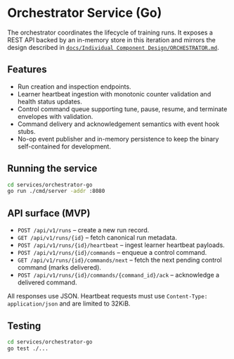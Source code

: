 # Orchestrator Service (Go)

The orchestrator coordinates the lifecycle of training runs. It exposes a REST API backed by an in-memory store in this iteration and mirrors the design described in [`docs/Individual Component Design/ORCHESTRATOR.md`](../../docs/Individual%20Component%20Design/ORCHESTRATOR.md).

## Features
- Run creation and inspection endpoints.
- Learner heartbeat ingestion with monotonic counter validation and health status updates.
- Control command queue supporting tune, pause, resume, and terminate envelopes with validation.
- Command delivery and acknowledgement semantics with event hook stubs.
- No-op event publisher and in-memory persistence to keep the binary self-contained for development.

## Running the service
```bash
cd services/orchestrator-go
go run ./cmd/server -addr :8080
```

## API surface (MVP)
- `POST /api/v1/runs` – create a new run record.
- `GET /api/v1/runs/{id}` – fetch canonical run metadata.
- `POST /api/v1/runs/{id}/heartbeat` – ingest learner heartbeat payloads.
- `POST /api/v1/runs/{id}/commands` – enqueue a control command.
- `GET /api/v1/runs/{id}/commands/next` – fetch the next pending control command (marks delivered).
- `POST /api/v1/runs/{id}/commands/{command_id}/ack` – acknowledge a delivered command.

All responses use JSON. Heartbeat requests must use `Content-Type: application/json` and are limited to 32KiB.

## Testing
```bash
cd services/orchestrator-go
go test ./...
```
